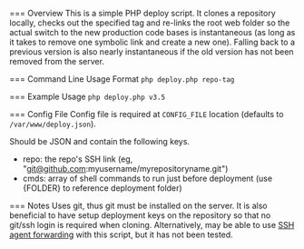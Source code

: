 === Overview
This is a simple PHP deploy script. It clones a repository locally, checks out the specified tag and re-links the root web folder so the actual switch to the new production code bases is instantaneous (as long as it takes to remove one symbolic link and create a new one). Falling back to a previous version is also nearly instantaneous if the old version has not been removed from the server.

=== Command Line Usage Format
`php deploy.php repo-tag`

=== Example Usage
`php deploy.php v3.5`

=== Config File
Config file is required at `CONFIG_FILE` location (defaults to `/var/www/deploy.json`).

Should be JSON and contain the following keys.
- repo: the repo's SSH link (eg, "git@github.com:myusername/myrepositoryname.git")
- cmds: array of shell commands to run just before deployment (use {FOLDER} to reference deployment folder)

=== Notes
Uses git, thus git must be installed on the server. It is also beneficial to have setup deployment keys on the repository so that no git/ssh login is required when cloning. Alternatively, may be able to use [SSH agent forwarding](https://help.github.com/articles/using-ssh-agent-forwarding) with this script, but it has not been tested.